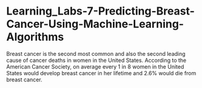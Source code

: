 # Learning_Labs-7-Predicting-Breast-Cancer-Using-Machine-Learning-Algorithms
Breast cancer is the second most common and also the second leading cause of cancer deaths in women in the United States. According to the American Cancer Society, on average every 1 in 8 women in the United States would develop breast cancer in her lifetime and 2.6% would die from breast cancer. 
